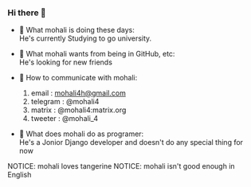 ### Hi there 👋

<!--
**mohali4/mohali4** is a ✨ _special_ ✨ repository because its `README.md` (this file) appears on your GitHub profile.

Here are some ideas to get you started:
-->

- 🔭 What mohali is doing these days: <br>
    He's currently Studying to go university.

- 🌹 What mohali wants from being in GitHub, etc: <br>
    He's looking for new friends

- 📡 How to communicate with mohali:<br>
    1) email    : mohali4h@gmail.com
    2) telegram : @mohali4
    3) matrix   : @mohali4:matrix.org
    4) tweeter  : @mohali_4

- 🧐 What does mohali do as programer:<br>
   He's a Jonior Django developer and doesn't do any special thing for now

NOTICE: mohali loves tangerine
NOTICE: mohali isn't good enough in English
